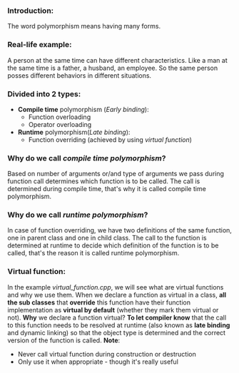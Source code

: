 ### Introduction:
The word polymorphism means having many forms.
### Real-life example:
A person at the same time can have different characteristics. Like a man at the same time is a father, a husband, an employee. So the same person posses different behaviors in different situations.
### Divided into 2 types:
* **Compile time** polymorphism (*Early binding*):
  * Function overloading
  * Operator overloading
* **Runtime**  polymorphism(*Late binding*):
  * Function overriding (achieved by using *virtual function*)
### Why do we call *compile time polymorphism*?
Based on number of arguments or/and type of arguments we pass during function call determines which function is to be called. The call is determined during compile time, that's why it is called compile time polymorphism.
### Why do we call *runtime polymorphism*?
In case of function overriding, we have two definitions of the same function, one in parent class and one in child class. The call to the function is determined at runtime to decide which definition of the function is to be called, that's the reason it is called runtime polymorphism.
### Virtual function:
In the example *virtual_function.cpp*, we will see what are virtual functions and why we use them. When we declare a function as virtual in a class, **all the sub classes** that **override** this function have their function implementation as **virtual by default** (whether they mark them virtual or not). **Why** we declare a function virtual? **To let compiler know** that the call to this function needs to be resolved at runtime (also known as **late binding** and dynamic linking) so that the object type is determined and the correct version of the function is called.
**Note**:
* Never call virtual function during construction or destruction
* Only use it when appropriate - though it's really useful